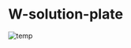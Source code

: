 # W-solution-plate
![temp](https://user-images.githubusercontent.com/35230852/111733970-7bf7d200-88bc-11eb-986b-0ceb7b713353.png)
